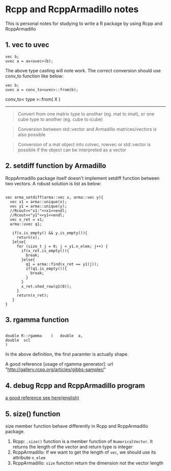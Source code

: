 # Rcpp and RcppArmadillo notes
This is personal notes for studying to write a R package by using Rcpp and RcppArmadillo

## 1. vec to uvec
```
vec b;
uvec a = as<uvec>(b);
```

The above type casting will note work. The correct conversion should use conv_to function like below:

```
vec b;
uvec a = conv_to<uvec>::from(b);

```


conv_to< type >::from( X )

---
>Convert from one matrix type to another (eg. mat to imat), or one cube type to another (eg. cube to icube)

>Conversion between std::vector and Armadillo matrices/vectors is also possible

>Conversion of a mat object into colvec, rowvec or std::vector is possible if the object can be interpreted as a vector


## 2. setdiff function by Armadillo

RcppArmadillo package itself doesn't implement setdiff function between two vectors. A robust solution is list as below:

```

vec arma_setdiff(arma::vec x, arma::vec y){
  vec x1 = arma::unique(x);
  vec y1 = arma::unique(y);
  //Rcout<<"x1:"<<x1<<endl;
  //Rcout<<"y1"<<y1<<endl;
  vec x_ret = x1;
  arma::uvec q1;

   if(x.is_empty() && y.is_empty()){
     return(x);
   }else{
     for (size_t j = 0; j < y1.n_elem; j++) {
       if(x_ret.is_empty()){
         break;
       }else{
         q1 = arma::find(x_ret == y1(j));
         if(q1.is_empty()){
           break;
         }
       }
       x_ret.shed_row(q1(0));
     }
     return(x_ret);
   }
}

```

## 3. rgamma function

```

double R::rgamma	(	double 	a,
double 	scl
)
```
In the above definition, the first paramter is actually shape.

A good reference [usage of rgamma generator]: url "http://gallery.rcpp.org/articles/gibbs-sampler/"


## 4. debug Rcpp and RcppArmadillo program

[a good reference see here(english)](http://kevinushey.github.io/blog/2015/04/13/debugging-with-lldb/)

## 5. size() function

size member function behave differently in Rcpp and RcppArmadillo package.

1. Rcpp: `.size()` function is a member function of `NumericalVector`. It returns the length of the vector and return type is integer
2. RcppArmadillo: If we want to get the length of `vec`, we should use its attribute `n_elem`
3. RcppArmadillo: `size` function return the dimension not the vector length
